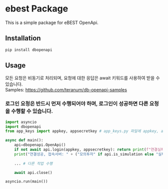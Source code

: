 ﻿# ebest Package

This is a simple package for eBEST OpenApi.

## Installation

```bash
pip install dbopenapi
```

## Usage
모든 요청은 비동기로 처리되며, 요청에 대한 응답은 await 키워드를 사용하여 받을 수 있습니다.
<BR/>
Samples: https://github.com/teranum/db-openapi-samples

### 로그인 요청은 반드시 먼저 수행되어야 하며, 로그인이 성공하면 다른 요청을 수행할 수 있습니다.
```python
import asyncio
import dbopenapi
from app_keys import appkey, appsecretkey # app_keys.py 파일에 appkey, appsecretkey 변수를 정의하고 사용하세요

async def main():
    api=dbopenapi.OpenApi()
    if not await api.login(appkey, appsecretkey): return print(f"연결실패: {api.last_message}")
    print("연결성공, 접속서버: " + ("모의투자" if api.is_simulation else "실투자"))
    
    ... # 다른 작업 수행

    await api.close()

asyncio.run(main())
```

